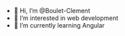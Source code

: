 - 👋 Hi, I’m @Boulet-Clement
- 👀 I’m interested in web development
- 🌱 I’m currently learning Angular

<!---
Boulet-Clement/Boulet-Clement is a ✨ special ✨ repository because its `README.md` (this file) appears on your GitHub profile.
You can click the Preview link to take a look at your changes.
--->
